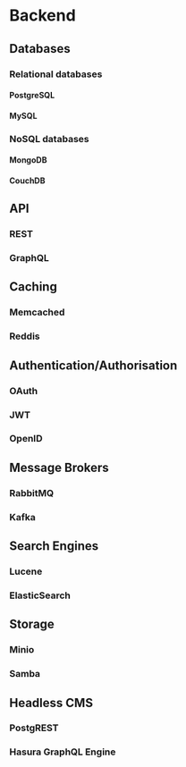 # Backend

## Databases

### Relational databases

#### PostgreSQL <Badges user="postgres" repo="postgres" />

#### MySQL <Badges user="mysql" repo="mysql-server" />

### NoSQL databases

#### MongoDB <Badges user="mongodb" repo="mongo" />

#### CouchDB <Badges user="apache" repo="couchdb" />

## API

### REST

### GraphQL

## Caching

### Memcached <Badges user="" repo="" />

### Reddis <Badges user="" repo="" />

## Authentication/Authorisation

### OAuth

### JWT

### OpenID

## Message Brokers

### RabbitMQ <Badges user="rabbitmq" repo="rabbitmq-server" />

### Kafka <Badges user="apache" repo="kafka" />

## Search Engines

### Lucene <Badges user="apache" repo="lucene-solr" />

### ElasticSearch <Badges user="elastic" repo="elasticsearch" />

## Storage

### Minio <Badges user="minio" repo="minio" />

### Samba <Badges user="samba-team" repo="samba" />

## Headless CMS

### PostgREST <Badges user="PostgREST" repo="postgrest" />

### Hasura GraphQL Engine <Badges user="hasura" repo="graphql-engine" />
